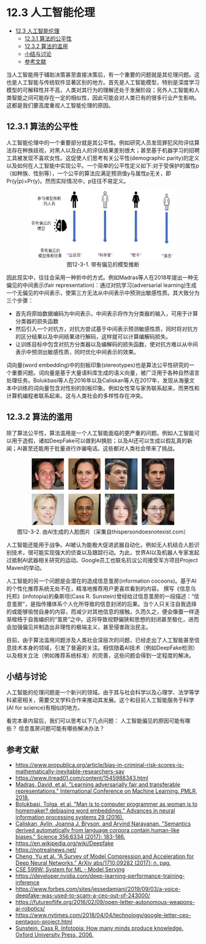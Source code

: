 <!--Copyright © Microsoft Corporation. All rights reserved.
  适用于[License](https://github.com/microsoft/AI-System/blob/main/LICENSE)版权许可-->


# 12.3 人工智能伦理

- [12.3 人工智能伦理](#123-人工智能伦理)
  - [12.3.1 算法的公平性](#1231-算法的公平性)
  - [12.3.2 算法的滥用](#1232-算法的滥用)
  - [小结与讨论](#小结与讨论)
  - [参考文献](#参考文献)

当人工智能用于辅助决策甚至直接决策后，有一个重要的问题就是其伦理问题。这也是人工智能与传统软件显著区别的地方。首先是人工智能模型，特别是深度学习模型的可解释性并不高，人类对其行为的理解还处于发展阶段；另外人工智能和人类智能之间可能存在一定的相似性，因此可能会对人类已有的很多行业产生影响。这都是我们要高度重视人工智能伦理的原因。

## 12.3.1 算法的公平性

人工智能伦理中的一个重要部分就是其公平性。例如研究人员发现罪犯风险评估算法存在种族歧视，对黑人以及白人的评估结果差别很大；甚至基于机器学习的招聘工具被发现不喜欢女性。这促使人们思考有关公平性(demographic parity)的定义以及如何在人工智能中实现公平。一个简单的公平性定义如下:对于受保护的属性p（如种族、性别等），一个公平的算法应满足预测值y与属性p无关，即Pr(y|p)=Pr(y)。然而实际情况中，p往往不易定义。

<center> <img src="./img/3/12-3-1-bias.png" width="380" height="180" /></center>
<center>图12-3-1. 带有偏见的模型推断</center>

因此现实中，往往会采用一种折中的方式。例如Madras等人在2018年提出一种无偏见的中间表示(fair representation)：通过对抗学习(adversarial learning)生成一个无偏见的中间表示，使第三方无法从中间表示中预测出敏感性质。其大致分为三个步骤：

- 首先将原始数据编码为中间表示，中间表示将作为分类器的输入，可用于计算分类器的损失函数
- 然后引入一个对抗方，对抗方尝试基于中间表示预测敏感性质，同时将对抗方的区分结果以及中间结果进行解码，这样就可以计算编解码损失。
- 让训练目标中包含对抗方分类器以及编解码的损失函数，使对抗方难以从中间表示中预测出敏感性质，同时优化中间表示的效果。

词向量(word embedding)中的刻板印象(stereotypes)也是算法公平性研究的一个重要问题。词向量是基于大量语料库生成的语义向量，被广泛用于各种自然语言处理任务。Bolukbasi等人在2016年以及Caliskan等人在2017年，发现从海量文本中训练的词向量包含对性别的刻板印象。例如女性常与家务联系起来，而男性和计算机编程者联系起来。这与人类社会的多样性存在冲突。

## 12.3.2 算法的滥用

除了算法公平性，算法滥用是一个人工智能面临的更严重的问题。例如人工智能可以用于造假，诸如DeepFake可以做到AI换脸；以及AI还可以生成以假乱真的新闻；AI甚至还能用于批量进行诈骗电话。这些都对人类社会带来了挑战。

<center> <img src="./img/3/12-3-2-deepfake.png" width="380" height="180" /></center>
<center>图12-3-2. 由AI生成的人脸图片（采集自thispersondoesnotexist.com）</center>

人工智能还能用于战争。AI被认为能极大促进武器自动化，例如无人机结合人脸识别技术，很可能实现强大的侦查以及跟踪行动。为此，世界AI以及机器人专家发起过抵制AI武器相关研究的运动。Google员工也联名抗议公司接受军方项目Project Maven的举动。

人工智能的另一个问题是会潜在的造成信息茧房(information cocoons)。基于AI的个性化推荐系统无处不在，精准地推荐用户更喜欢看到的内容。 撰写《信息乌托邦》(infotopia)的桑斯坦(Cass R. Sunstein)曾经给过信息茧房的一段描述：“信息茧房”，是指传播体系个人化所导致的信息封闭的后果。当个人只关注自我选择的或能够愉悦自身的内容，而减少对其他信息的接触，久而久之，便会像蚕一样逐渐桎梏于自我编织的“茧房”之中。这将导致视野偏狭和思想的封闭甚至极化，进而会加强偏见并制造出非理性的极端主义，甚至侵害政治民主。

目前，由于算法滥用问题涉及人类社会深层次的问题，已经走出了人工智能甚至信息技术本身的领域，引发了普遍的关注。相信随着AI技术（例如DeepFake检测）以及相关立法（例如推荐系统标准）的完善，这些问题会得到一定程度的解决。

## 小结与讨论

人工智能的伦理问题是一个新兴的领域。由于其与社会科学以及心理学、法学等学科紧密相关，需要交叉学科合作来推动其发展。这个和目前人工智能服务于科学(AI for science)有相似的地方。

看完本章内容后，我们可以思考以下几点问题：
人工智能偏见的原因可能有哪些？
信息茧房问题可能有哪些解决办法？

## 参考文献

- https://www.propublica.org/article/bias-in-criminal-risk-scores-is-mathematically-inevitable-researchers-say
- https://www.itread01.com/content/1545988343.html
- [Madras, David, et al. "Learning adversarially fair and transferable representations." International Conference on Machine Learning. PMLR, 2018.](http://proceedings.mlr.press/v80/madras18a/madras18a.pdf)
- [Bolukbasi, Tolga, et al. "Man is to computer programmer as woman is to homemaker? debiasing word embeddings." Advances in neural information processing systems 29 (2016).](https://proceedings.neurips.cc/paper/2016/file/a486cd07e4ac3d270571622f4f316ec5-Paper.pdf)
- [Caliskan, Aylin, Joanna J. Bryson, and Arvind Narayanan. "Semantics derived automatically from language corpora contain human-like biases." Science 356.6334 (2017): 183-186.](https://www.science.org/doi/full/10.1126/science.aal4230?casa_token=kHptPlpl-f8AAAAA:3-Xw5Nn_SFPaKV2U-02U9WFv_F5yKsdjsG-2bv_-peKn-uwA0IFbKEmg9MfNctGKMmwex2iEGRk7STJC)
- https://en.wikipedia.org/wiki/Deepfake
- https://notrealnews.net/
- [Cheng, Yu et al. “A Survey of Model Compression and Acceleration for Deep Neural Networks.” ArXiv abs/1710.09282 (2017): n. pag.](https://arxiv.org/abs/1710.09282)
- [CSE 599W: System for ML - Model Serving](https://dlsys.cs.washington.edu/)
- https://developer.nvidia.com/deep-learning-performance-training-inference 
- https://www.forbes.com/sites/jessedamiani/2019/09/03/a-voice-deepfake-was-used-to-scam-a-ceo-out-of-243000/
- https://futureoflife.org/2016/02/09/open-letter-autonomous-weapons-ai-robotics/
- https://www.nytimes.com/2018/04/04/technology/google-letter-ceo-pentagon-project.html
- [Sunstein, Cass R. Infotopia: How many minds produce knowledge. Oxford University Press, 2006.](http://citeseerx.ist.psu.edu/viewdoc/download?doi=10.1.1.854.1150&rep=rep1&type=pdf) 